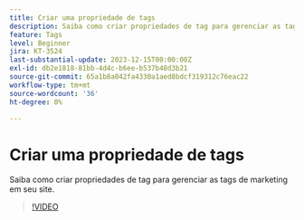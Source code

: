 ```yaml
---
title: Criar uma propriedade de tags
description: Saiba como criar propriedades de tag para gerenciar as tags de marketing em seu site.
feature: Tags
level: Beginner
jira: KT-3524
last-substantial-update: 2023-12-15T00:00:00Z
exl-id: db2e1818-81bb-4d4c-b6ee-b537b48d3b21
source-git-commit: 65a1b8a042fa4330a1aed8bdcf319312c76eac22
workflow-type: tm+mt
source-wordcount: '36'
ht-degree: 0%

---
```


# Criar uma propriedade de tags

Saiba como criar propriedades de tag para gerenciar as tags de marketing em seu site.

>[!VIDEO](https://video.tv.adobe.com/v/28727/?learn=on)
